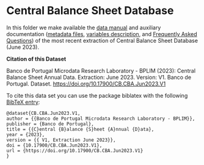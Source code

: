 # Central Balance Sheet Database


In this folder we make available the [data manual](https://github.com/BPLIM/Manuals/blob/master/Data/CB/JUN23/CB_manual_JUN2023.pdf) and auxiliary documentation ([metadata files](https://github.com/BPLIM/Manuals/tree/master/Data/CB/JUN23/aux_files/metafiles), [variables description](https://github.com/BPLIM/Manuals/tree/master/Data/CB/JUN23/aux_files/variables_description), and [Frequently Asked Questions](https://github.com/BPLIM/Manuals/blob/master/Data/CB/JUN23/aux_files/faq/CB_faq.qmd)) of the most recent extraction of Central Balance Sheet Database (June 2023).

**Citation of this Dataset**

Banco de Portugal Microdata Research Laboratory - BPLIM (2023): Central Balance Sheet Annual Data. Extraction: June 2023. Version: V1. Banco de Portugal. Dataset. https://doi.org/10.17900/CB.CBA.Jun2023.V1

To cite this data set you can use the package biblatex with the following [BibTeX entry](https://github.com/BPLIM/Manuals/tree/master/CB/JUN23/aux_files/bibtex/CB.bib):

```
@dataset{CB.CBA.Jun2023.V1,
author = {{Banco de Portugal Microdata Research Laboratory - BPLIM}},
publisher = {Banco de Portugal},
title = {{C}entral {B}alance {S}heet {A}nnual {D}ata},
year = {2023},
version = {{ V1, Extraction June 2023}},
doi = {10.17900/CB.CBA.Jun2023.V1},
url = {https://doi.org/10.17900/CB.CBA.Jun2023.V1}
}
```
